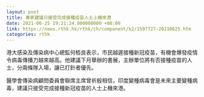 ```yaml
---
layout: post
title: 專家建議只接受完成接種疫苗人士上機來港
date: 2021-06-25 19:21:24.000000000 +08:00
link: https://news.rthk.hk/rthk/ch/component/k2/1597727-20210625.htm
categories: rthk
---
```


港大感染及傳染病中心總監何栢良表示，市民越遲接種新冠疫苗，有機會爆發疫情令病毒傳播力越來越高。他建議下月舉辦的書展，主辦單位將有否接種疫苗的人士，分兩條隊入場，讓已打針者優先。

醫學會傳染病顧問委員會聯席主席曾祈殷相信，印度變種病毒會是未來主要變種病毒，建議只接受完成接種新冠疫苗的人士上機來港。

